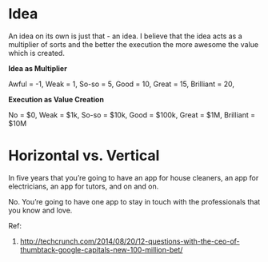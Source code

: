 Idea 
====

An idea on its own is just that - an idea. 
I believe that the idea acts as a multiplier of sorts and the better the execution the more awesome the value which is created.

**Idea as Multiplier**

Awful = -1,
Weak = 1,
So-so = 5,
Good = 10,
Great = 15,
Brilliant = 20,

**Execution as Value Creation**

No = $0,
Weak = $1k,
So-so = $10k,
Good = $100k,
Great = $1M,
Brilliant = $10M

Horizontal vs. Vertical
=======================


In five years that you’re going to have an app for house cleaners, an app for electricians, an app for tutors, and on and on. 

No. You’re going to have one app to stay in touch with the professionals that you know and love.







Ref:

1) http://techcrunch.com/2014/08/20/12-questions-with-the-ceo-of-thumbtack-google-capitals-new-100-million-bet/

